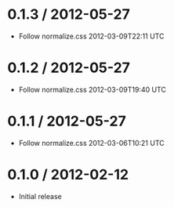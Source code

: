 
0.1.3 / 2012-05-27 
==================

  * Follow normalize.css 2012-03-09T22:11 UTC

0.1.2 / 2012-05-27 
==================

  * Follow normalize.css 2012-03-09T19:40 UTC

0.1.1 / 2012-05-27 
==================

  * Follow normalize.css 2012-03-06T10:21 UTC

0.1.0 / 2012-02-12 
==================

  * Initial release
